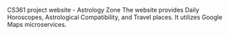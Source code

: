CS361 project website - Astrology Zone 
The website provides Daily Horoscopes, Astrological Compatibility, and Travel places.
It utilizes Google Maps microservices.
